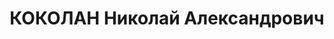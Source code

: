 ---
title: КОКОЛАН Николай Александрович
description: "1904 г.р., украинец, нач. хим. роты 8 СК КВО, капитан. Награды: орден\
  \ Красной Звезды 16.08.1936. \n "
---